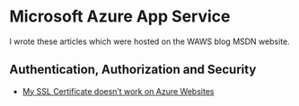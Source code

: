# Microsoft Azure App Service 

I wrote these articles which were hosted on the WAWS blog MSDN website.

## Authentication, Authorization and Security
+ [My SSL Certificate doesn’t work on Azure Websites][AAS1]



[AAS1]: tbd
